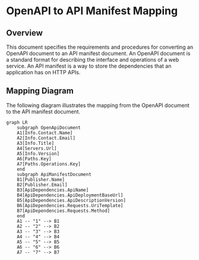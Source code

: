# OpenAPI to API Manifest Mapping

## Overview

This document specifies the requirements and procedures for converting an OpenAPI document to an API manifest document. An OpenAPI document is a standard format for describing the interface and operations of a web service. An API manifest is a way to store the dependencies that an application has on HTTP APIs.

## Mapping Diagram

The following diagram illustrates the mapping from the OpenAPI document to the API manifest document.

```mermaid
graph LR
    subgraph OpenApiDocument
    A1[Info.Contact.Name]
    A2[Info.Contact.Email]
    A3[Info.Title]
    A4[Servers.Url]
    A5[Info.Version]
    A6[Paths.Key]
    A7[Paths.Operations.Key]
    end
    subgraph ApiManifestDocument
    B1[Publisher.Name]
    B2[Publisher.Email]
    B3[ApiDependencies.ApiName]
    B4[ApiDependencies.ApiDeploymentBaseUrl]
    B5[ApiDependencies.ApiDescriptionVersion]
    B6[ApiDependencies.Requests.UriTemplate]
    B7[ApiDependencies.Requests.Method]
    end
    A1 -- "1" --> B1
    A2 -- "2" --> B2
    A3 -- "3" --> B3
    A4 -- "4" --> B4
    A5 -- "5" --> B5
    A6 -- "6" --> B6
    A7 -- "7" --> B7
```
